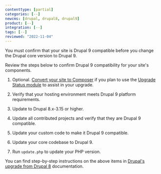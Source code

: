 ```yaml
---
contenttype: [partial]
categories: [--]
newcms: [drupal, drupal8, drupal9]
product: [--]
integration: [--]
tags: [--]
reviewed: "2022-11-04"
---
```


You must confirm that your site is Drupal 9 compatible before you change the Drupal core version to Drupal 9.
 
Review the steps below to confirm Drupal 9 compatibility for your site's components.

1. Optional. [Convert your site to Composer](/guides/composer-convert) if you plan to use the [Upgrade Status module](https://www.drupal.org/project/upgrade_status/) to assist in your upgrade.

1. Verify that your hosting environment meets Drupal 9 platform requirements.

1. Update to Drupal 8.x-3.15 or higher.

1. Update all contributed projects and verify that they are Drupal 9 compatible.

1. Update your custom code to make it Drupal 9 compatible.

1. Update your core codebase to Drupal 9.

1. Run `update.php` to update your PHP version.

You can find step-by-step instructions on the above items in [Drupal's upgrade from Drupal 8](https://www.drupal.org/docs/upgrading-drupal/drupal-8-and-higher) documentation.